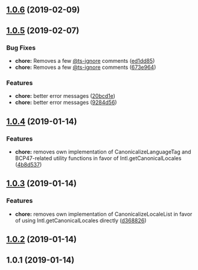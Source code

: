 ## [1.0.6](https://github.com/wessberg/intl-relative-time-format/compare/v1.0.5...v1.0.6) (2019-02-09)

## [1.0.5](https://github.com/wessberg/intl-relative-time-format/compare/v1.0.4...v1.0.5) (2019-02-07)

### Bug Fixes

- **chore:** Removes a few [@ts-ignore](https://github.com/ts-ignore) comments ([ed1dd85](https://github.com/wessberg/intl-relative-time-format/commit/ed1dd85))
- **chore:** Removes a few [@ts-ignore](https://github.com/ts-ignore) comments ([673e964](https://github.com/wessberg/intl-relative-time-format/commit/673e964))

### Features

- **chore:** better error messages ([20bcd1e](https://github.com/wessberg/intl-relative-time-format/commit/20bcd1e))
- **chore:** better error messages ([9284d56](https://github.com/wessberg/intl-relative-time-format/commit/9284d56))

## [1.0.4](https://github.com/wessberg/intl-relative-time-format/compare/v1.0.3...v1.0.4) (2019-01-14)

### Features

- **chore:** removes own implementation of CanonicalizeLanguageTag and BCP47-related utility functions in favor of Intl.getCanonicalLocales ([4b8d537](https://github.com/wessberg/intl-relative-time-format/commit/4b8d537))

## [1.0.3](https://github.com/wessberg/intl-relative-time-format/compare/v1.0.2...v1.0.3) (2019-01-14)

### Features

- **chore:** removes own implementation of CanonicalizeLocaleList in favor of using Intl.getCanonicalLocales directly ([d368826](https://github.com/wessberg/intl-relative-time-format/commit/d368826))

## [1.0.2](https://github.com/wessberg/intl-relative-time-format/compare/v1.0.1...v1.0.2) (2019-01-14)

## 1.0.1 (2019-01-14)
